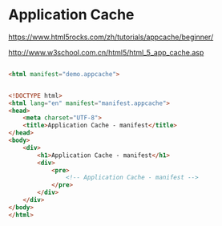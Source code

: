 # Application Cache




https://www.html5rocks.com/zh/tutorials/appcache/beginner/

http://www.w3school.com.cn/html5/html_5_app_cache.asp


```html

<html manifest="demo.appcache">


<!DOCTYPE html>
<html lang="en" manifest="manifest.appcache">
<head>
    <meta charset="UTF-8">
    <title>Application Cache - manifest</title>
</head>
<body>
    <div>
        <h1>Application Cache - manifest</h1>
        <div>
            <pre>
                <!-- Application Cache - manifest -->
            </pre>
        </div>
    </div>
</body>
</html>



``` 
















